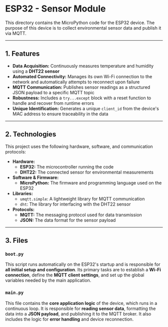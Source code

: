 # ESP32 - Sensor Module

This directory contains the MicroPython code for the ESP32 device. The purpose of this device is to collect environmental sensor data and publish it via MQTT.

---

## 1. Features

* **Data Acquisition:** Continuously measures temperature and humidity using a **DHT22 sensor**
* **Automated Connectivity:** Manages its own Wi-Fi connection to the network and automatically attempts to reconnect upon failure
* **MQTT Communication:** Publishes sensor readings as a structured JSON payload to a specific MQTT topic
* **Robustness:** Includes a `try...except` block with a reset function to handle and recover from runtime errors
* **Unique Identification:** Generates a unique `client_id` from the device's MAC address to ensure traceability in the data

---

## 2. Technologies

This project uses the following hardware, software, and communication protocols:

* **Hardware:**
    * **ESP32:** The microcontroller running the code
    * **DHT22:** The connected sensor for environmental measurements
* **Software & Firmware:**
    * **MicroPython:** The firmware and programming language used on the ESP32
* **Libraries:**
    * `umqtt.simple`: A lightweight library for MQTT communication
    * `dht`: The library for interfacing with the DHT22 sensor
* **Protocols:**
    * **MQTT:** The messaging protocol used for data transmission
    * **JSON:** The data format for the sensor payload

---

## 3. Files

### **`boot.py`**
This script runs automatically on the ESP32's startup and is responsible for **all initial setup and configuration**. Its primary tasks are to establish a **Wi-Fi connection**, define the **MQTT client settings**, and set up the global variables needed by the main application.

### **`main.py`**
This file contains the **core application logic** of the device, which runs in a continuous loop. It is responsible for **reading sensor data**, formatting the data into a **JSON payload**, and publishing it to the MQTT broker. It also includes the logic for **error handling** and device reconnection.
